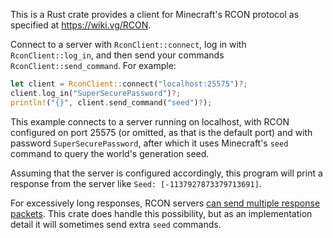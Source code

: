 This is a Rust crate provides a client for Minecraft's RCON protocol as specified at <https://wiki.vg/RCON>.

Connect to a server with `RconClient::connect`, log in with `RconClient::log_in`, and then send your commands `RconClient::send_command`.
For example:

```rust
let client = RconClient::connect("localhost:25575")?;
client.log_in("SuperSecurePassword")?;
println!("{}", client.send_command("seed")?);
```

This example connects to a server running on localhost,
with RCON configured on port 25575 (or omitted, as that is the default port)
and with password `SuperSecurePassword`,
after which it uses Minecraft's `seed` command to query the world's generation seed.

Assuming that the server is configured accordingly, this program will print a response from the server like `Seed: [-1137927873379713691]`.

For excessively long responses, RCON servers [can send multiple response packets](https://wiki.vg/RCON#Fragmentation). This crate does handle this possibility, but as an implementation detail it will sometimes send extra `seed` commands.